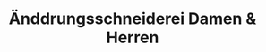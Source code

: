 ---
title: "Änddrungsschneiderei Damen & Herren"
url: /hamburg/aenddrungsschneiderei-damen-und-herren/
shop: Schneiderei
---